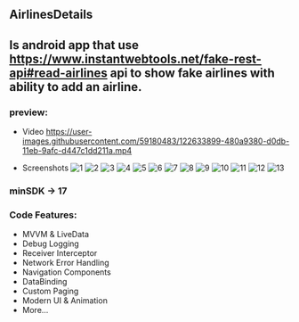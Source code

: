 ## AirlinesDetails
## Is android app that use https://www.instantwebtools.net/fake-rest-api#read-airlines api to show fake airlines with ability to add an airline.

### preview:

* Video
https://user-images.githubusercontent.com/59180483/122633899-480a9380-d0db-11eb-9afc-d447c1dd211a.mp4


* Screenshots
![1](https://user-images.githubusercontent.com/59180483/122634188-02e76100-d0dd-11eb-9b43-f7ba127fd528.png)
![2](https://user-images.githubusercontent.com/59180483/122634189-02e76100-d0dd-11eb-8243-61616a1d2241.png)
![3](https://user-images.githubusercontent.com/59180483/122634190-037ff780-d0dd-11eb-819e-1fe75f50db7d.png)
![4](https://user-images.githubusercontent.com/59180483/122634172-f95df900-d0dc-11eb-83cf-462d25f7e735.png)
![5](https://user-images.githubusercontent.com/59180483/122634173-fb27bc80-d0dc-11eb-8a84-75772279ff1f.png)
![6](https://user-images.githubusercontent.com/59180483/122634175-fbc05300-d0dc-11eb-81d9-713cbfa9f7d7.png)
![7](https://user-images.githubusercontent.com/59180483/122634176-fcf18000-d0dc-11eb-8df9-40ffcae7d7a9.png)
![8](https://user-images.githubusercontent.com/59180483/122634177-fe22ad00-d0dc-11eb-9309-b9130585db0f.png)
![9](https://user-images.githubusercontent.com/59180483/122634180-febb4380-d0dc-11eb-94d8-bb014923c546.png)
![10](https://user-images.githubusercontent.com/59180483/122634181-ff53da00-d0dc-11eb-8094-6bf67396ca83.png)
![11](https://user-images.githubusercontent.com/59180483/122634182-00850700-d0dd-11eb-99ee-d617d57f6c56.png)
![12](https://user-images.githubusercontent.com/59180483/122634184-011d9d80-d0dd-11eb-8a8d-3c1f3c2d1ae0.png)
![13](https://user-images.githubusercontent.com/59180483/122634187-01b63400-d0dd-11eb-8faf-7171a5639718.png)


### minSDK -> 17

### Code Features:

* MVVM & LiveData
* Debug Logging
* Receiver Interceptor
* Network Error Handling
* Navigation Components
* DataBinding
* Custom Paging
* Modern UI & Animation
* More...
